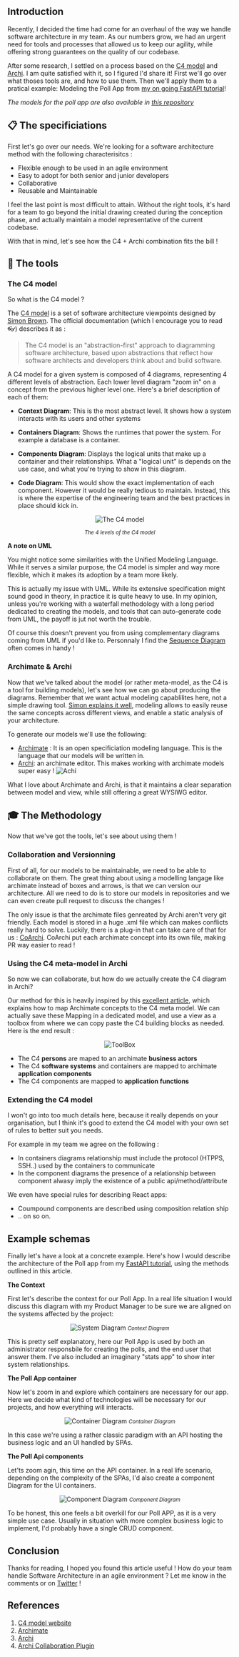 ## Introduction

Recently, I decided the time had come for an overhaul of the way we handle software architecture in my team. As our numbers grow, we had an urgent need for tools and processes that allowed us to keep our agility, while offering strong guarantees on the quality of our codebase.

After some research, I settled on a process based on the [C4 model](https://c4model.com/) and [Archi](https://www.archimatetool.com/). I am quite satisfied with it, so I figured I'd share it! First we'll go over what thoses tools are, and how to use them. Then we'll apply them to a pratical example: Modeling the Poll App from [my on going FastAPI tutorial](https://dev.indooroutdoor.io/the-poll-app-from-django-tutorial-with-fastapi-and-react-1)! 

*The models for the poll app are also available in [this repository](https://github.com/jbrocher/poll-app-archi)*


##  📋 The specificiations

First let's go over our needs. We're looking for a software architecture method with the following characterisitcs : 
 - Flexible enough to be used in an agile environment
 - Easy to adopt for both senior and junior developers
 - Collaborative
 - Reusable and Maintainable

I feel the last point is most difficult to attain. Without the right tools,  it's hard for a team to go beyond the initial drawing created during the conception phase, and actually maintain a model representative of the current codebase.

With that in mind, let's see how the C4 + Archi combination fits the bill ! 


## 🔧 The tools


### The C4 model 

So what is the C4 model ?

The [C4 model](https://c4model.com/) is a set of software architecture viewpoints designed by [Simon Brown](https://twitter.com/simonbrown). The official documentation (which I encourage you to read  👓) describes it as : 
> The C4 model is an "abstraction-first" approach to diagramming software architecture, based upon abstractions that reflect how software architects and developers think about and build software.


A C4 model for a given system is composed of 4 diagrams, representing 4 different levels of abstraction. Each lower level diagram "zoom in" on a concept from the previous higher level one. Here's a brief description of each of them:  

- **Context Diagram**: This is the most abstract level. It shows how a system interacts with its users and other systems

- **Containers Diagram**: Shows the runtimes that power the system. For example a database is a container.

- **Components Diagram**: Displays the logical units that make up a container and their relationships. What a "logical unit" is depends on the use case, and what you're trying to show in this diagram. 

-  **Code Diagram**: This would show the exact implementation of each component. However it would be really tedious to maintain. Instead, this is where the expertise of the engineering team and the best practices in place should kick in. 


<center>

  ![The C4 model](https://cdn.hashnode.com/res/hashnode/image/upload/v1635926716300/tSOz29bCb.png?auto=compress)



  <small>*The 4 levels of the C4 model*</small>


</center>


**A note on UML**

You might notice some similarities with the Unified Modeling Language. While it serves a similar purpose, the C4 model is simpler and way more flexible, which it makes its adoption by a team more likely. 

This is actually my issue with UML. While its extensive specification might sound good in theory, in practice it is quite heavy to use. In my opinion, unless you're working with a waterfall methodology with a long period dedicated to creating the models, and tools that can auto-generate code from UML, the payoff is jut not worth the trouble. 

Of course this doesn't prevent you from using complementary diagrams coming from UML if you'd like to. Personnaly I find the [Sequence Diagram](https://en.wikipedia.org/wiki/Sequence_diagram) often comes in handy !



### Archimate & Archi

Now that we've talked about the model (or rather meta-model, as the C4 is a tool for building models), let's see how we can go about producing the diagrams. Remember that we want actual modeling capablilites here, not a simple drawing tool. [Simon explains it well](https://c4model.com/#Modelling), modeling allows to easily reuse the same concepts across different views, and enable a static analysis of your architecture. 


To generate our models we'll use the following: 

 - [Archimate](https://www.archimatetool.com/#) : It is an open specificiation modeling language. This is the language that our models will be written in. 
 - [Archi](https://www.archimatetool.com/#): an archimate editor. This makes working with archimate models super easy ! 
 ![Achi](https://cdn.hashnode.com/res/hashnode/image/upload/v1635926684052/Rzfd8uLWL.png?auto=compress)


 What I love about Archimate and Archi, is that it maintains a clear separation between model and view, while still offering a great WYSIWG editor. 


## 🎓 The Methodology

Now that we've got the tools, let's see about using them !

### Collaboration and Versionning

First of all, for our models to be maintainable, we need to be able to collaborate on them. The great thing about using a modelling langage like archimate instead of boxes and arrows, is that we can version our architecture.  All we need to do is to store our models in repositories and we can even create pull request to discuss the changes !

The only issue is that the archimate files genreated by Archi aren't very git friendly. Each model is stored in a huge .xml file which can makes conflicts really hard to solve. Luckily, there is a plug-in that can take care of that for us : [CoArchi](https://github.com/archimatetool/archi-modelrepository-plugin/wiki). CoArchi put each archimate concept into its own file, making PR way easier to read !


### Using the C4 meta-model in Archi 

So now we can collaborate, but how do we actually create the C4 diagram in Archi? 

Our method for this is heavily inspired by this [excellent article](https://www.archimatetool.com/blog/2020/04/18/c4-model-architecture-viewpoint-and-archi-4-7/), which explains how to map Archimate concepts to the C4 meta model. We can actually save these Mapping in a dedicated model, and use a view as a toolbox from where we can copy paste the C4 building blocks as needed. Here is the end result :


 <center>

 ![ToolBox](https://cdn.hashnode.com/res/hashnode/image/upload/v1635929287462/tbtGcryaD.png?auto=compress)

 </center>

  - The C4 **persons** are maped to an archimate **business actors**
  - The C4 **software systems** and containers are mapped to archimate **application components**
  - The C4 components are mapped to **application functions**



### Extending the C4 model

I won't go into too much details here, because it really depends on your organisation, but I think it's good to extend the C4 model with your own set of rules to better suit you needs. 

For example in my team we agree on the following : 
 - In containers diagrams relationship must include the protocol (HTPPS, SSH..) used by the containers to communicate
 - In the component diagrams the presence of a relationship between component alwasy imply the existence of a public api/method/attribute

 We even have special rules for describing React apps: 
  - Coumpound components are described using composition relation ship
  - .. on so on. 

## Example schemas

Finally let's have a look at a concrete example. Here's how I would describe the architecture of the Poll app from my [FastAPI tutorial](https://dev.indooroutdoor.io/the-poll-app-from-django-tutorial-with-fastapi-and-react-1), using the methods outlined in this article. 

**The Context**

First let's describe the context for our Poll App. In a real life situation I would discuss this diagram with my Product Manager to be sure we are aligned on the systems affected by the project: 

<center>

 ![System Diagram](https://cdn.hashnode.com/res/hashnode/image/upload/v1635929821232/vVXP1CB1d.png?auto=compress)
  <small>*Context Diagram*</small>

 </center>


 This is pretty self explanatory, here our Poll App is used by both an administrator responsbile for creating the polls, and the end user that answer them. I've also included an imaginary "stats app" to show inter system relationships.


 **The Poll App container**

 Now let's zoom in and explore which containers are necessary for our app. Here we decide what kind of technologies will be necessary for our projects,
 and how everything will interacts. 

 <center>

  ![Container Diagram](https://cdn.hashnode.com/res/hashnode/image/upload/v1635930891270/rkchp5K5E.png?auto=compress)
  <small>*Container Diagram*</small>

</center>

In this case we're using a rather classic paradigm with an API hosting the business logic and an UI handled by SPAs.



 **The Poll Api components**

 Let'ts zoom agin, this time on the API container. In a real life scenario, depending on the complexity of the SPAs, I'd also create a 
 component Diagram for the UI containers. 

 <center>

   ![Component Diagram](https://cdn.hashnode.com/res/hashnode/image/upload/v1635931596637/-PU8eajVf5.png?auto=compress)
   <small>*Component Diagram*</small>

</center>

To be honest,  this one feels a bit overkill for our Poll APP,  as it is a very simple use case. Usually in situation with more complex business logic to implement, I'd probably have a single CRUD component. 

## Conclusion 

Thanks for reading, I hoped you found this article useful ! How do your team handle Software Architecture in an agile environment ? Let me know in the comments or on [Twitter](https://twitter.com/JiBRocher) !


## References 

1. [C4 model website](https://c4model.com/)
2. [Archimate](https://www.opengroup.org/archimate-forum/archimate-overview)
3. [Archi](https://www.archimatetool.com/)
4. [Archi Collaboration Plugin](https://github.com/archimatetool/archi-modelrepository-plugin/wiki)
